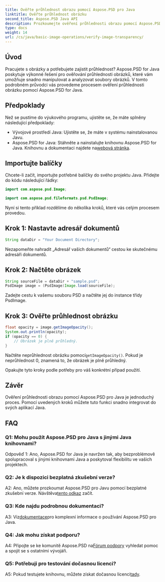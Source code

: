 ```yaml
---
title: Ověřte průhlednost obrazu pomocí Aspose.PSD pro Java
linktitle: Ověřte průhlednost obrázku
second_title: Aspose.PSD Java API
description: Prozkoumejte ověření průhlednosti obrazu pomocí Aspose.PSD pro Java. Snadná integrace, podrobná dokumentace a vynikající podpora komunity.
type: docs
weight: 14
url: /cs/java/basic-image-operations/verify-image-transparency/
---
```

## Úvod

Pracujete s obrázky a potřebujete zajistit průhlednost? Aspose.PSD for Java poskytuje výkonné řešení pro ověřování průhlednosti obrázků, které vám umožňuje snadno manipulovat a analyzovat soubory obrázků. V tomto podrobném průvodci vás provedeme procesem ověření průhlednosti obrázku pomocí Aspose.PSD for Java.

## Předpoklady

Než se pustíme do výukového programu, ujistěte se, že máte splněny následující předpoklady:

- Vývojové prostředí Java: Ujistěte se, že máte v systému nainstalovanou Javu.
-  Aspose.PSD for Java: Stáhněte a nainstalujte knihovnu Aspose.PSD for Java. Knihovnu a dokumentaci najdete na[webová stránka](https://releases.aspose.com/psd/java/).

## Importujte balíčky

Chcete-li začít, importujte potřebné balíčky do svého projektu Java. Přidejte do kódu následující řádky:

```java
import com.aspose.psd.Image;

import com.aspose.psd.fileformats.psd.PsdImage;
```

Nyní si tento příklad rozdělíme do několika kroků, které vás celým procesem provedou.

## Krok 1: Nastavte adresář dokumentů

```java
String dataDir = "Your Document Directory";
```

Nezapomeňte nahradit „Adresář vašich dokumentů“ cestou ke skutečnému adresáři dokumentů.

## Krok 2: Načtěte obrázek

```java
String sourceFile = dataDir + "sample.psd";
PsdImage image = (PsdImage)Image.load(sourceFile);
```

Zadejte cestu k vašemu souboru PSD a načtěte jej do instance třídy PsdImage.

## Krok 3: Ověřte průhlednost obrázku

```java
float opacity = image.getImageOpacity();
System.out.println(opacity);
if (opacity == 0) {
    // Obrázek je plně průhledný.
}
```

 Načtěte neprůhlednost obrázku pomocí`getImageOpacity()`. Pokud je neprůhlednost 0, znamená to, že obrázek je plně průhledný.

Opakujte tyto kroky podle potřeby pro váš konkrétní případ použití.

## Závěr

Ověření průhlednosti obrazu pomocí Aspose.PSD pro Java je jednoduchý proces. Pomocí uvedených kroků můžete tuto funkci snadno integrovat do svých aplikací Java.

## FAQ

### Q1: Mohu použít Aspose.PSD pro Java s jinými Java knihovnami?

Odpověď 1: Ano, Aspose.PSD for Java je navržen tak, aby bezproblémově spolupracoval s jinými knihovnami Java a poskytoval flexibilitu ve vašich projektech.

### Q2: Je k dispozici bezplatná zkušební verze?

 A2: Ano, můžete prozkoumat Aspose.PSD pro Javu pomocí bezplatné zkušební verze. Návštěva[tento odkaz](https://releases.aspose.com/) začít.

### Q3: Kde najdu podrobnou dokumentaci?

 A3: Viz[dokumentace](https://reference.aspose.com/psd/java/)pro komplexní informace o používání Aspose.PSD pro Java.

### Q4: Jak mohu získat podporu?

 A4: Připojte se ke komunitě Aspose.PSD na[Fórum podpory](https://forum.aspose.com/c/psd/34) vyhledat pomoc a spojit se s ostatními vývojáři.

### Q5: Potřebuji pro testování dočasnou licenci?

 A5: Pokud testujete knihovnu, můžete získat dočasnou licenci[tady](https://purchase.aspose.com/temporary-license/).